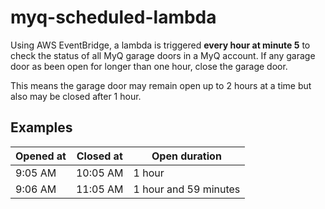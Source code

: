 # myq-scheduled-lambda

Using AWS EventBridge, a lambda is triggered **every hour at minute 5** to check the status of all MyQ garage doors in a MyQ account. If any garage door as been open for longer than one hour, close the garage door. 

This means the garage door may remain open up to 2 hours at a time but also may be closed after 1 hour. 

## Examples

| Opened at | Closed at | Open duration         |
| --------- | --------- | --------------------- |
| 9:05 AM   | 10:05 AM  | 1 hour                |
| 9:06 AM   | 11:05 AM  | 1 hour and 59 minutes |
